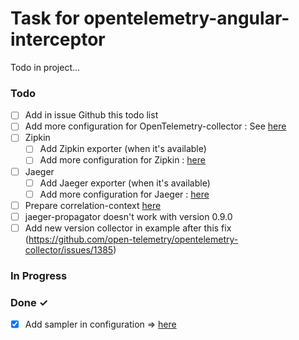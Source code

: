 # Task for opentelemetry-angular-interceptor

Todo in project...

### Todo

- [ ] Add in issue Github this todo list  
- [ ] Add more configuration for OpenTelemetry-collector : See [here](https://github.com/open-telemetry/opentelemetry-js/blob/master/packages/opentelemetry-exporter-collector/src/CollectorExporter.ts)  
- [ ] Zipkin  
  - [ ] Add Zipkin exporter (when it's available)  
  - [ ] Add more configuration for Zipkin : [here](https://github.com/open-telemetry/opentelemetry-js/blob/master/packages/opentelemetry-exporter-zipkin/src/types.ts)  
- [ ] Jaeger  
  - [ ] Add Jaeger exporter (when it's available)  
  - [ ] Add more configuration for Jaeger : [here](https://github.com/open-telemetry/opentelemetry-js/blob/master/packages/opentelemetry-exporter-jaeger/src/types.ts)  
- [ ] Prepare correlation-context [here](https://github.com/open-telemetry/opentelemetry-js/tree/master/packages/opentelemetry-core/src/correlation-context)  
- [ ] jaeger-propagator doesn't work with version 0.9.0  
- [ ] Add new version collector in example after this fix (https://github.com/open-telemetry/opentelemetry-collector/issues/1385)  

### In Progress


### Done ✓

- [x] Add sampler in configuration => [here](https://github.com/open-telemetry/opentelemetry-js/tree/master/packages/opentelemetry-core#probability-sampler)  

